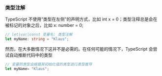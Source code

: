 ### 类型注解

TypeScript 不使用“类型在左侧”的声明方式，比如 int x = 0；类型注释总是会在被标记的对象之后，比如 x: number = 0;

```ts
// let|var|const 变量名: 类型注解 
let myName: string = "Klaus";
```

然而，在大多数情况下这并不是必需的。在任何可能的情况下，TypeScript 会尝试自动推断代码中的类型

```ts
// 变量的类型会根据其初始化值的类型进行类型推导
let myName= "Klaus";
```

